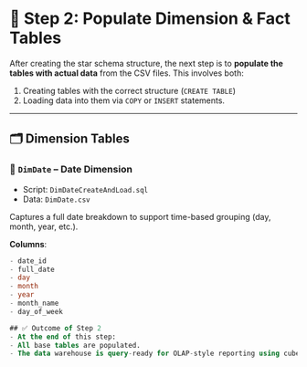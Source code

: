 # 🧾 Step 2: Populate Dimension & Fact Tables

After creating the star schema structure, the next step is to **populate the tables with actual data** from the CSV files. This involves both:
1. Creating tables with the correct structure (`CREATE TABLE`)
2. Loading data into them via `COPY` or `INSERT` statements.

---

## 🗂️ Dimension Tables

### 📆 `DimDate` – Date Dimension  
- Script: `DimDateCreateAndLoad.sql`  
- Data: `DimDate.csv`

Captures a full date breakdown to support time-based grouping (day, month, year, etc.).

**Columns**:
```sql
- date_id
- full_date
- day
- month
- year
- month_name
- day_of_week

## ✅ Outcome of Step 2
- At the end of this step:
- All base tables are populated.
- The data warehouse is query-ready for OLAP-style reporting using cubes, rollups, grouping sets, and materialized views.
